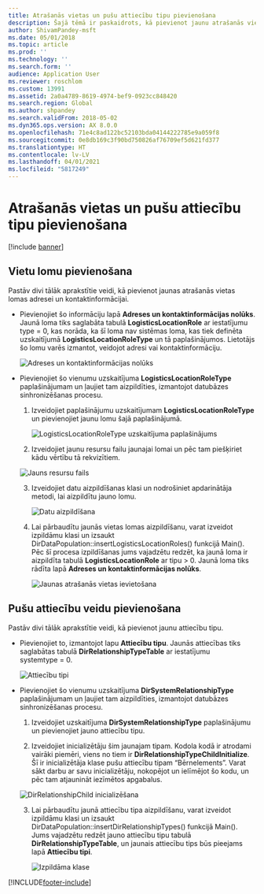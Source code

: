 ```yaml
---
title: Atrašanās vietas un pušu attiecību tipu pievienošana
description: Šajā tēmā ir paskaidrots, kā pievienot jaunu atrašanās vietas un pušu attiecību tipu.
author: ShivamPandey-msft
ms.date: 05/01/2018
ms.topic: article
ms.prod: ''
ms.technology: ''
ms.search.form: ''
audience: Application User
ms.reviewer: roschlom
ms.custom: 13991
ms.assetid: 2a0a4789-8619-4974-bef9-0923cc848420
ms.search.region: Global
ms.author: shpandey
ms.search.validFrom: 2018-05-02
ms.dyn365.ops.version: AX 8.0.0
ms.openlocfilehash: 71e4c8ad122bc52103bda04144222785e9a059f8
ms.sourcegitcommit: 0e8db169c3f90bd750826af76709ef5d621fd377
ms.translationtype: HT
ms.contentlocale: lv-LV
ms.lasthandoff: 04/01/2021
ms.locfileid: "5817249"
---
```

# <a name="add-location-and-party-relationship-types"></a>Atrašanās vietas un pušu attiecību tipu pievienošana 

[!include [banner](../includes/banner.md)]

## <a name="add-location-roles"></a>Vietu lomu pievienošana

Pastāv divi tālāk aprakstītie veidi, kā pievienot jaunas atrašanās vietas lomas adresei un kontaktinformācijai.

-  Pievienojiet šo informāciju lapā **Adreses un kontaktinformācijas nolūks**. Jaunā loma tiks saglabāta tabulā **LogisticsLocationRole** ar iestatījumu type = 0, kas norāda, ka šī loma nav sistēmas loma, kas tiek definēta uzskaitījumā **LogisticsLocationRoleType** un tā paplašinājumos. Lietotājs šo lomu varēs izmantot, veidojot adresi vai kontaktinformāciju.

    ![Adreses un kontaktinformācijas nolūks](media/Address-Contact.PNG)

-  Pievienojiet šo vienumu uzskaitījuma **LogisticsLocationRoleType** paplašinājumam un ļaujiet tam aizpildīties, izmantojot datubāzes sinhronizēšanas procesu.

    1.  Izveidojiet paplašinājumu uzskaitījumam **LogisticsLocationRoleType** un pievienojiet jaunu lomu šajā paplašinājumā. 
  
        ![LogisticsLocationRoleType uzskaitījuma paplašinājums](media/Logistics.PNG)

    2. Izveidojiet jaunu resursu failu jaunajai lomai un pēc tam piešķiriet kādu vērtību tā rekvizītiem.
     
     ![Jauns resursu fails](media/Resource.PNG)
        
    3.  Izveidojiet datu aizpildīšanas klasi un nodrošiniet apdarinātāja metodi, lai aizpildītu jauno lomu. 

        ![Datu aizpildīšana](media/Dirdata.PNG)

    4.  Lai pārbaudītu jaunās vietas lomas aizpildīšanu, varat izveidot izpildāmu klasi un izsaukt DirDataPopulation::insertLogisticsLocationRoles() funkcijā Main(). Pēc šī procesa izpildīšanas jums vajadzētu redzēt, ka jaunā loma ir aizpildīta tabulā **LogisticsLocationRole** ar tipu \> 0. Jaunā loma tiks rādīta lapā **Adreses un kontaktinformācijas nolūks**.

        ![Jaunas atrašanās vietas ievietošana](media/InsertNewLocation.PNG)

## <a name="add-party-relationship-types"></a>Pušu attiecību veidu pievienošana 

Pastāv divi tālāk aprakstītie veidi, kā pievienot jaunu attiecību tipu.

-   Pievienojiet to, izmantojot lapu **Attiecību tipu**. Jaunās attiecības tiks saglabātas tabulā **DirRelationshipTypeTable** ar iestatījumu systemtype = 0.

    ![Attiecību tipi](media/Relationship.PNG)

-  Pievienojiet šo vienumu uzskaitījuma **DirSystemRelationshipType** paplašinājumam un ļaujiet tam aizpildīties, izmantojot datubāzes sinhronizēšanas procesu.

    1.  Izveidojiet uzskaitījuma **DirSystemRelationshipType** paplašinājumu un pievienojiet jauno attiecību tipu.

    2. Izveidojiet inicializētāju šim jaunajam tipam. Kodola kodā ir atrodami vairāki piemēri, viens no tiem ir  **DirRelationshipTypeChildInitialize**. Šī ir inicializētāja klase pušu attiecību tipam “Bērnelements”. Varat sākt darbu ar savu inicializētāju, nokopējot un ielīmējot šo kodu, un pēc tam atjaunināt iezīmētos apgabalus.
    
    ![DirRelationshipChild inicializēšana](media/DirRelationship.PNG)

    3.  Lai pārbaudītu jaunā attiecību tipa aizpildīšanu, varat izveidot izpildāmu klasi un izsaukt DirDataPopulation::insertDirRelationshipTypes() funkcijā Main(). Jums vajadzētu redzēt jauno attiecību tipu tabulā **DirRelationshipTypeTable**, un jaunais attiecību tips būs pieejams lapā **Attiecību tipi**.

        ![Izpildāma klase](media/Runnable.PNG)


[!INCLUDE[footer-include](../../includes/footer-banner.md)]